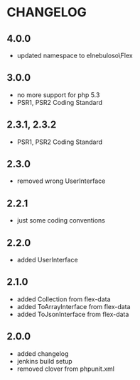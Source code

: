 # CHANGELOG

## 4.0.0

- updated namespace to elnebuloso\Flex

## 3.0.0

- no more support for php 5.3
- PSR1, PSR2 Coding Standard

## 2.3.1, 2.3.2

- PSR1, PSR2 Coding Standard

## 2.3.0

- removed wrong UserInterface

## 2.2.1

- just some coding conventions

## 2.2.0

- added UserInterface

## 2.1.0

- added Collection from flex-data
- added ToArrayInterface from flex-data
- added ToJsonInterface from flex-data

## 2.0.0

- added changelog
- jenkins build setup
- removed clover from phpunit.xml